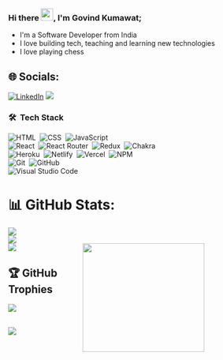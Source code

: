 ### Hi there <img src="https://media.giphy.com/media/hvRJCLFzcasrR4ia7z/giphy.gif" width="25px">, I'm Govind Kumawat;

* I'm a Software Developer from India
* I love building tech, teaching and learning new technologies
* I love playing chess



## 🌐 Socials:
[![LinkedIn](https://img.shields.io/badge/LinkedIn-%230077B5.svg?logo=linkedin&logoColor=white)](https://linkedin.com/in/gk072745) 
[![](https://visitcount.itsvg.in/api?id=gk072745&icon=2&color=0)](https://visitcount.itsvg.in)


### 🛠 &nbsp;Tech Stack

![HTML](https://img.shields.io/badge/-HTML-05122A?style=flat&logo=HTML5)&nbsp;
![CSS](https://img.shields.io/badge/-CSS-05122A?style=flat&logo=CSS3&logoColor=1572B6)&nbsp;
![JavaScript](https://img.shields.io/badge/-JavaScript-05122A?style=flat&logo=javascript)&nbsp;
<br />
![React](https://img.shields.io/badge/-React-05122A?style=flat&logo=react)&nbsp;
![React Router](https://img.shields.io/badge/React_Router-CA4245?style=flat&for-the-badge&logo=react-router&logoColor=white)&nbsp;
![Redux](https://img.shields.io/badge/redux-%23593d88.svg?style=flat&for-the-badge&logo=redux&logoColor=white)&nbsp; 
![Chakra](https://img.shields.io/badge/chakra-%234ED1C5.svg?style=flat&for-the-badge&logo=chakraui&logoColor=white)&nbsp;
<br />
![Heroku](https://img.shields.io/badge/heroku-%23430098.svg?style=flat&for-the-badge&logo=heroku&logoColor=white)&nbsp;
![Netlify](https://img.shields.io/badge/netlify-%23000000.svg?style=flat&for-the-badge&logo=netlify&logoColor=#00C7B7)&nbsp;
![Vercel](https://img.shields.io/badge/vercel-%23000000.svg?style=flat&for-the-badge&logo=vercel&logoColor=white)&nbsp;
![NPM](https://img.shields.io/badge/NPM-%23000000.svg?style=flat&for-the-badge&logo=npm&logoColor=white)&nbsp;
<br />
![Git](https://img.shields.io/badge/-Git-05122A?style=flat&logo=git)&nbsp;
![GitHub](https://img.shields.io/badge/-GitHub-05122A?style=flat&logo=github)&nbsp;
<br />
![Visual Studio Code](https://img.shields.io/badge/-Visual%20Studio%20Code-05122A?style=flat&logo=visual-studio-code&logoColor=007ACC)&nbsp;

# 📊 GitHub Stats:
![](https://github-readme-stats.vercel.app/api?username=gk072745&theme=radical&hide_border=false&include_all_commits=true&count_private=true)<br/>
![](https://github-readme-streak-stats.herokuapp.com/?user=gk072745&theme=radical&hide_border=false)<br/>
![](https://github-readme-stats.vercel.app/api/top-langs/?username=gk072745&theme=radical&hide_border=false&include_all_commits=true&count_private=true&layout=compact)
  <img img align="right" src="https://github-profile-summary-cards.vercel.app/api/cards/profile-details?username=gk072745&theme=radical" height="220px" width="70%"/>
  



  
## 🏆 GitHub Trophies
![](https://github-profile-trophy.vercel.app/?username=gk072745&theme=radical&no-frame=true&no-bg=false&margin-w=4)



 <br />
 <img  src="https://raw.githubusercontent.com/Trilokia/Trilokia/379277808c61ef204768a61bbc5d25bc7798ccf1/bottom_header.svg" />
 
  
